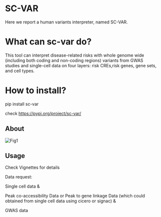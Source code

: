 # SC-VAR

Here we report a human variants interpreter, named SC-VAR. 


# What can sc-var do?

This tool can interpret disease-related risks with whole genome wide (including both coding and non-coding regions) variants from GWAS studies and single-cell data on four layers: risk CREs,risk genes, gene sets, and cell types.




# How to install?

pip install sc-var

check https://pypi.org/project/sc-var/





## About



![Fig1](https://github.com/user-attachments/assets/ccb0e726-225b-4cfa-a71e-2714c92c76b9)






## Usage

Check Vignettes for details



Data request: 

Single cell data &

Peak co-accessibility Data or Peak to gene linkage Data (which could obtained from single cell data using cicero or signac) &

GWAS data 

